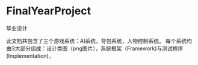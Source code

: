 # FinalYearProject
毕业设计

此文档共包含了三个游戏系统：AI系统，背包系统，人物控制系统。
每个系统均由3大部分组成：设计类图（png图片），系统框架（Framework)与测试程序(Implementation)。
